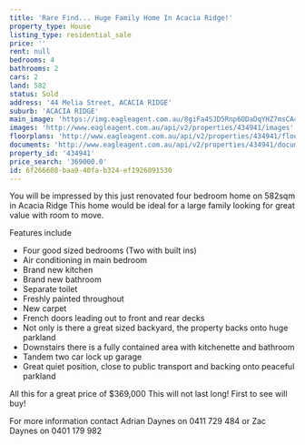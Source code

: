 ```yaml
---
title: 'Rare Find... Huge Family Home In Acacia Ridge!'
property_type: House
listing_type: residential_sale
price: ''
rent: null
bedrooms: 4
bathrooms: 2
cars: 2
land: 582
status: Sold
address: '44 Melia Street, ACACIA RIDGE'
suburb: 'ACACIA RIDGE'
main_image: 'https://img.eagleagent.com.au/8giFa4SJD5Rnp6ODaDqYHZ7msCA=/1280x854/smart/https://s3-us-west-2.amazonaws.com/eagleagent-orig/images/6819168/105362320-image-M.jpg'
images: 'http://www.eagleagent.com.au/api/v2/properties/434941/images'
floorplans: 'http://www.eagleagent.com.au/api/v2/properties/434941/floorplans'
documents: 'http://www.eagleagent.com.au/api/v2/properties/434941/documents'
property_id: '434941'
price_search: '369000.0'
id: 6f266608-baa9-40fa-b324-ef1926091530
---
```

You will be impressed by this just renovated four bedroom home on 582sqm in Acacia Ridge
This home would be ideal for a large family looking for great value with room to move.

Features include

*  Four good sized bedrooms (Two with built ins)
*  Air conditioning in main bedroom
*  Brand new kitchen
*  Brand new bathroom
*  Separate toilet
*  Freshly painted throughout
*  New carpet
*  French doors leading out to front and rear decks
*  Not only is there a great sized backyard, the property backs onto huge parkland
*  Downstairs there is a fully contained area with kitchenette and bathroom
*  Tandem two car lock up garage
*  Great quiet position, close to public transport and backing onto peaceful parkland

All this for a great price of $369,000
This will not last long! First to see will buy!

For more information contact Adrian Daynes on 0411 729 484 or Zac Daynes on 0401 179 982